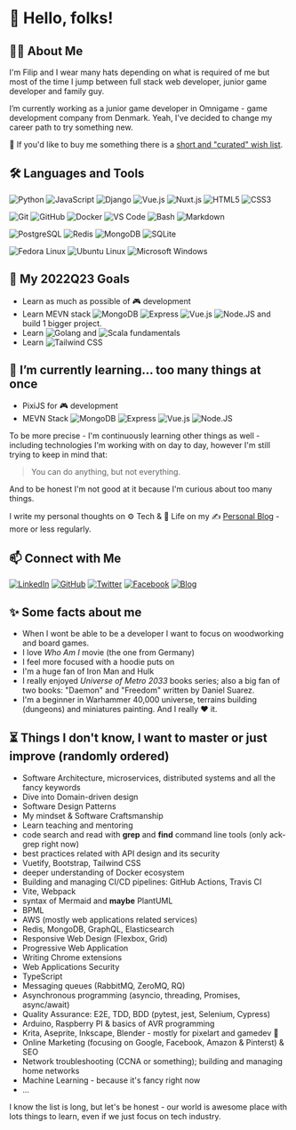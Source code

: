 # :wave: Hello, folks!

## :man_technologist: About Me

I'm Filip and I wear many hats depending on what is required of me but most of the time I jump between full stack web developer, junior game developer and family guy.

I’m currently working as a junior game developer in Omnigame - game development company from Denmark. Yeah, I've decided to change my career path to try something new.

:gift: If you'd like to buy me something there is a [short and "curated" wish list](https://blog.filipgorczynski.me/pages/wish-list.html).

<!-- ## :heartpulse:  My values (TBD)

* Beginner's mindset and curiosity
* Sharing anything I learned -->

## :hammer_and_wrench: Languages and Tools

![Python](https://img.shields.io/badge/-Python-3776AB?&logo=Python&logoColor=fff) ![JavaScript](https://img.shields.io/badge/-JavaScript-F7DF1E?&logo=JavaScript&logoColor=fff) ![Django](https://img.shields.io/badge/-Django-092E20?logo=django&logoColor=fff) ![Vue.js](https://img.shields.io/badge/-Vue.js-4FC08D?logo=vue.js&logoColor=fff) ![Nuxt.js](https://img.shields.io/badge/-Nuxt.js-00DC82?logo=nuxt.js&logoColor=fff) ![HTML5](https://img.shields.io/badge/-HTML5-E34F26?logo=html5&logoColor=fff) ![CSS3](https://img.shields.io/badge/-CSS3-1572B6?logo=css3&logoColor=fff)

![Git](https://img.shields.io/badge/-Git-F05032?logo=git&logoColor=fff) ![GitHub](https://img.shields.io/badge/-GitHub-181717?logo=github&logoColor=fff) ![Docker](https://img.shields.io/badge/-Docker-2496ED?logo=docker&logoColor=fff) ![VS Code](https://img.shields.io/badge/-VSCode-007ACC?logo=visual-studio-code&logoColor=fff) ![Bash](https://img.shields.io/badge/-Bash-4EAA25?logo=gnu-bash&logoColor=fff) ![Markdown](https://img.shields.io/badge/-Markdown-000000?logo=Markdown&logoColor=fff)

![PostgreSQL](https://img.shields.io/badge/-PostgreSQL-336791?&logo=PostgreSQL&logoColor=fff) ![Redis](https://img.shields.io/badge/-Redis-DC382D?&logo=Redis&logoColor=fff) ![MongoDB](https://img.shields.io/badge/-MongoDB-47A248?&logo=MongoDB&logoColor=fff) ![SQLite](https://img.shields.io/badge/-SQLite-003B57?&logo=SQLite&logoColor=fff)

![Fedora Linux](https://img.shields.io/badge/-Fedora-294172?logo=Fedora&logoColor=fff) ![Ubuntu Linux](https://img.shields.io/badge/-Ubuntu-E95420?logo=Ubuntu&logoColor=fff) ![Microsoft Windows](https://img.shields.io/badge/-Windows-0078D6?logo=Windows&logoColor=fff)

## :dart: My 2022Q23 Goals

* Learn as much as possible of 🎮 development
* Learn MEVN stack ![MongoDB](https://img.shields.io/badge/-MongoB-47A248?logo=MongoDB&logoColor=fff) ![Express](https://img.shields.io/badge/-Express-000000?logo=Express&logoColor=fff) ![Vue.js](https://img.shields.io/badge/-Vue.js-4FC08D?logo=vue.js&logoColor=fff) ![Node.JS](https://img.shields.io/badge/-Node.JS-339933?logo=Node.JS&logoColor=fff) and build 1 bigger project.
* Learn ![Golang](https://img.shields.io/badge/-Go-00ADD8?logo=Go&logoColor=fff) and ![Scala](https://img.shields.io/badge/-Scala-DC322F?logo=Scala&logoColor=fff) fundamentals
* Learn ![Tailwind CSS](https://img.shields.io/badge/-Tailwind%20CSS-06B6D4?logo=TailwindCSS&logoColor=fff)

## :seedling: I’m currently learning... too many things at once

* PixiJS for 🎮 development
* MEVN Stack ![MongoDB](https://img.shields.io/badge/-MongoDB-47A248?logo=MongoDB&logoColor=fff) ![Express](https://img.shields.io/badge/-Express-000000?logo=Express&logoColor=fff) ![Vue.js](https://img.shields.io/badge/-Vue.js-4FC08D?logo=vue.js&logoColor=fff) ![Node.JS](https://img.shields.io/badge/-Node.JS-339933?logo=Node.JS&logoColor=fff)
<!--* Krita ![Krita](https://img.shields.io/badge/-Krita-3BABFF?&logo=Krita&logoColor=fff) and Inkscape ![Inkscape](https://img.shields.io/badge/-Inkscape-000?logo=Inkscape&logoColor=fff)-->
<!--* Godot Engine ![Godot Engine](https://img.shields.io/badge/-Godot%20Engine-478CBF?&logo=Godot+Engine&logoColor=fff)
* Blender ![Blender](https://img.shields.io/badge/-Blender-F5792A?logo=Blender&logoColor=fff)-->
<!-- * Unity ![Unity](https://img.shields.io/badge/-Unity-000?logo=Unity&logoColor=fff) -->

To be more precise - I'm continuously learning other things as well - including technologies I'm working with on day to day, however I'm still trying to keep in mind that:

> You can do anything, but not everything.

And to be honest I'm not good at it because I'm curious about too many things.

I write my personal thoughts on :gear: Tech & :seedling: Life on my :writing_hand: [Personal Blog](https://blog.filipgorczynski.me/) - more or less regularly.

## 📫 Connect with Me

[![LinkedIn](https://img.shields.io/badge/-LinkedIn-0077B5?&logo=LinkedIn&logoColor=fff)](https://www.linkedin.com/in/filip-g%C3%B3rczy%C5%84ski-52b08270/)
[![GitHub](https://img.shields.io/badge/-GitHub-181717?&logo=GitHub&logoColor=fff)](https://github.com/filipgorczynski)
[![Twitter](https://img.shields.io/badge/-Twitter-1DA1F2?&logo=Twitter&logoColor=fff)](https://twitter.com/filipgorczynski)
[![Facebook](https://img.shields.io/badge/-Facebook-1877F2?&logo=Facebook&logoColor=fff)](https://www.facebook.com/filipgorczynski/)
[![Blog](https://img.shields.io/badge/-Blog-FFA500?&logo=RSS&logoColor=fff)](https://blog.filipgorczynski.me/)

<!-- ## 🚧 Current Pet Projects (TBD)

* DJobeet
* Rathma
*  -->

## :sparkles: Some facts about me

* When I wont be able to be a developer I want to focus on woodworking and board games.
* I love *Who Am I* movie (the one from Germany)
* I feel more focused with a hoodie puts on
* I'm a huge fan of Iron Man and Hulk
* I really enjoyed *Universe of Metro 2033* books series; also a big fan of two books: "Daemon" and "Freedom" written by Daniel Suarez.
* I'm a beginner in Warhammer 40,000 universe, terrains building (dungeons) and miniatures painting. And I really :heart: it.

## :hourglass_flowing_sand: Things I don't know, I want to master or just improve (randomly ordered)

* Software Architecture, microservices, distributed systems and all the fancy keywords
* Dive into Domain-driven design
* Software Design Patterns
* My mindset & Software Craftsmanship
* Learn teaching and mentoring
* code search and read with **grep** and **find** command line tools (only ack-grep right now)
* best practices related with API design and its security
* Vuetify, Bootstrap, Tailwind CSS
* deeper understanding of Docker ecosystem
* Building and managing CI/CD pipelines: GitHub Actions, Travis CI
* Vite, Webpack
* syntax of Mermaid and **maybe** PlantUML
* BPML
* AWS (mostly web applications related services)
* Redis, MongoDB, GraphQL, Elasticsearch
* Responsive Web Design (Flexbox, Grid)
* Progressive Web Application
* Writing Chrome extensions
* Web Applications Security
* TypeScript
* Messaging queues (RabbitMQ, ZeroMQ, RQ)
* Asynchronous programming (asyncio, threading, Promises, async/await)
* Quality Assurance: E2E, TDD, BDD (pytest, jest, Selenium, Cypress)
* Arduino, Raspberry PI & basics of AVR programming
* Krita, Aseprite, Inkscape, Blender - mostly for pixelart and gamedev :stars:
* Online Marketing (focusing on Google, Facebook, Amazon & Pinterst) & SEO
* Network troubleshooting (CCNA or something); building and managing home networks
* Machine Learning - because it's fancy right now
* ...

I know the list is long, but let's be honest - our world is awesome place with lots things to learn, even if we just focus on tech industry.

<!-- BLOG-POST-LIST:START --><!-- BLOG-POST-LIST:END -->
